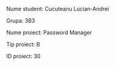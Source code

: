 Nume student: Cucuteanu Lucian-Andrei

Grupa: 3B3

Nume proiect: Password Manager

Tip proiect: B

ID proiect: 30
